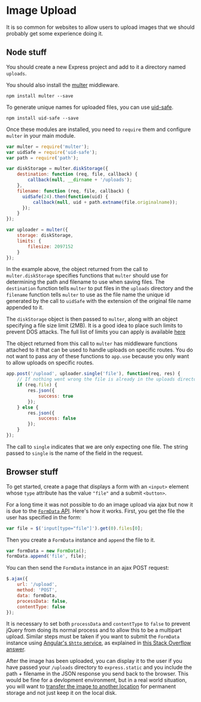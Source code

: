 # Image Upload

It is so common for websites to allow users to upload images that we should probably get some experience doing it. 

## Node stuff

You should create a new Express project and add to it a directory named `uploads`.

You should also install the <a href="https://github.com/expressjs/multer">multer</a> middleware.

```
npm install multer --save
```

To generate unique names for uploaded files, you can use [uid-safe](https://github.com/crypto-utils/uid-safe).

```
npm install uid-safe --save
```

Once these modules are installed, you need to `require` them and configure `multer` in your main module.

```js
var multer = require('multer');
var uidSafe = require('uid-safe');
var path = require('path');

var diskStorage = multer.diskStorage({
    destination: function (req, file, callback) {
        callback(null, __dirname + '/uploads');
    },
    filename: function (req, file, callback) {
      uidSafe(24).then(function(uid) {
          callback(null, uid + path.extname(file.originalname));
      });
    }
});

var uploader = multer({
    storage: diskStorage,
    limits: {
        filesize: 2097152
    }
});
```

In the example above, the object returned from the call to `multer.diskStorage` specifies functions that `multer` should use for determining the path and filename to use when saving files. The `destination` function tells `multer` to put files in the `uploads` directory and the `filename` function tells `multer` to use as the file name the unique id generated by the call to `uidSafe` with the extension of the original file name appended to it.

The `diskStorage` object is then passed to `multer`, along with an object specifying a file size limit (2MB). It is a good idea to place such limits to prevent DOS attacks. The full list of limits you can apply is available <a href="https://github.com/mscdex/busboy#busboy-methods">here</a>

The object returned from this call to `multer` has middleware functions attached to it that can be used  to handle uploads on specific routes. You do not want to pass any of these functions to `app.use` because you only want to allow uploads on specific routes.

```js
app.post('/upload', uploader.single('file'), function(req, res) {
    // If nothing went wrong the file is already in the uploads directory
    if (req.file) {
        res.json({
            success: true
        });
    } else {
        res.json({
            success: false
        });
    }
});
```

The call to `single` indicates that we are only expecting one file. The string passed to `single` is the name of the field in the request.

## Browser stuff

To get started, create a page that displays a form with an `<input>` element whose `type` attribute has the value `"file"` and a submit `<button>`.

For a long time it was not possible to do an image upload via ajax but now it is due to the <a href="https://developer.mozilla.org/en-US/docs/Web/API/FormData">`FormData` API</a>. Here's how it works. First, you get the file the user has specified in the form:

```js
var file = $('input[type="file"]').get(0).files[0];
```

Then you create a `FormData` instance and `append` the file to it.

```js
var formData = new FormData();
formData.append('file', file);
```

You can then send the `FormData` instance in an ajax POST request:

```js
$.ajax({
    url: '/upload',
    method: 'POST',
    data: formData,
    processData: false,
    contentType: false
});
```

It is necessary to set both `processData` and `contentType` to `false` to prevent jQuery from doing its normal process and to allow this to be a multipart upload. Similar steps must be taken if you want to submit the `FormData` instance using <a href="https://docs.angularjs.org/api/ng/service/$http">Angular's `$http` service</a>, as explained in <a href="http://stackoverflow.com/questions/37039852/send-formdata-with-other-field-in-angular?answertab=votes#tab-top">this Stack Overflow answer</a>.

After the image has been uploaded, you can display it to the user if you have passed your `/uploads` directory to `express.static` and you include the path + filename in the JSON response you send back to the browser. This would be fine for a devlopment environment, but in a real world situation, you will want to [transfer the image to another location](../knox_s3) for permanent storage and not just keep it on the local disk.
